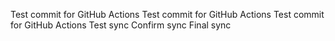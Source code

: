 Test commit for GitHub Actions
Test commit for GitHub Actions
Test commit for GitHub Actions
Test sync
Confirm sync
Final sync
